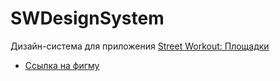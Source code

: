 # SWDesignSystem

Дизайн-система для приложения [Street Workout: Площадки](http://workout.su/ios)
- [Ссылка на фигму](https://clck.ru/36D7Sd)
